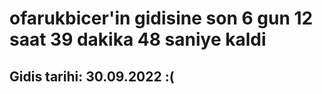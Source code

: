 # ofarukbicer'in gidisine son 6 gun 12 saat 39 dakika 48 saniye kaldi

## Gidis tarihi: 30.09.2022 :(